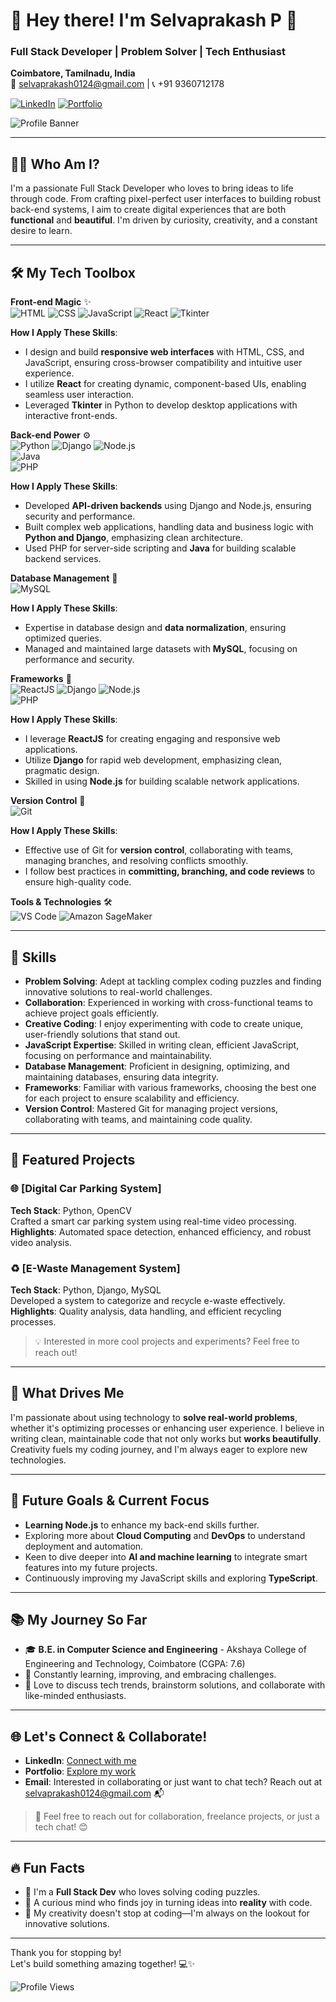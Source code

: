 # 🌟 Hey there! I'm Selvaprakash P 🌟  
### Full Stack Developer | Problem Solver | Tech Enthusiast  
**Coimbatore, Tamilnadu, India**  
📧 [selvaprakash0124@gmail.com](mailto:selvaprakash0124@gmail.com) | 📞 +91 9360712178  

[![LinkedIn](https://img.shields.io/badge/LinkedIn-Profile-blue?style=for-the-badge&logo=linkedin)](https://www.linkedin.com/in/selvaprakash-p) [![Portfolio](https://img.shields.io/badge/Portfolio-Visit-orange?style=for-the-badge&logo=github)](https://selvasaha.github.io/portfolio)

![Profile Banner](https://via.placeholder.com/1000x200.png?text=Welcome+to+My+GitHub+Profile)

---

## 👨‍💻 Who Am I?  
I'm a passionate Full Stack Developer who loves to bring ideas to life through code. From crafting pixel-perfect user interfaces to building robust back-end systems, I aim to create digital experiences that are both **functional** and **beautiful**. I'm driven by curiosity, creativity, and a constant desire to learn.

---

## 🛠️ My Tech Toolbox  
**Front-end Magic** ✨  
![HTML](https://img.shields.io/badge/HTML-E34F26?style=flat-square&logo=html5&logoColor=white) 
![CSS](https://img.shields.io/badge/CSS-1572B6?style=flat-square&logo=css3&logoColor=white) 
![JavaScript](https://img.shields.io/badge/JavaScript-F7DF1E?style=flat-square&logo=javascript&logoColor=black) 
![React](https://img.shields.io/badge/React-61DAFB?style=flat-square&logo=react&logoColor=black) 
![Tkinter](https://img.shields.io/badge/Tkinter-003366?style=flat-square&logo=python&logoColor=white)

**How I Apply These Skills**:  
- I design and build **responsive web interfaces** with HTML, CSS, and JavaScript, ensuring cross-browser compatibility and intuitive user experience.
- I utilize **React** for creating dynamic, component-based UIs, enabling seamless user interaction.
- Leveraged **Tkinter** in Python to develop desktop applications with interactive front-ends.

**Back-end Power** ⚙️  
![Python](https://img.shields.io/badge/Python-3776AB?style=flat-square&logo=python&logoColor=white) 
![Django](https://img.shields.io/badge/Django-092E20?style=flat-square&logo=django&logoColor=white) 
![Node.js](https://img.shields.io/badge/Node.js-339933?style=flat-square&logo=node.js&logoColor=white)  
![Java](https://img.shields.io/badge/Java-007396?style=flat-square&logo=java&logoColor=white)  
![PHP](https://img.shields.io/badge/PHP-777BB4?style=flat-square&logo=php&logoColor=white)

**How I Apply These Skills**:  
- Developed **API-driven backends** using Django and Node.js, ensuring security and performance.
- Built complex web applications, handling data and business logic with **Python and Django**, emphasizing clean architecture.
- Used PHP for server-side scripting and **Java** for building scalable backend services.

**Database Management** 📂  
![MySQL](https://img.shields.io/badge/MySQL-4479A1?style=flat-square&logo=mysql&logoColor=white)

**How I Apply These Skills**:  
- Expertise in database design and **data normalization**, ensuring optimized queries.
- Managed and maintained large datasets with **MySQL**, focusing on performance and security.

**Frameworks** 🧩  
![ReactJS](https://img.shields.io/badge/ReactJS-61DAFB?style=flat-square&logo=react&logoColor=black) 
![Django](https://img.shields.io/badge/Django-092E20?style=flat-square&logo=django&logoColor=white) 
![Node.js](https://img.shields.io/badge/Node.js-339933?style=flat-square&logo=node.js&logoColor=white)  
![PHP](https://img.shields.io/badge/PHP-777BB4?style=flat-square&logo=php&logoColor=white)

**How I Apply These Skills**:  
- I leverage **ReactJS** for creating engaging and responsive web applications.
- Utilize **Django** for rapid web development, emphasizing clean, pragmatic design.
- Skilled in using **Node.js** for building scalable network applications.

**Version Control** 🔄  
![Git](https://img.shields.io/badge/Git-F05032?style=flat-square&logo=git&logoColor=white)

**How I Apply These Skills**:  
- Effective use of Git for **version control**, collaborating with teams, managing branches, and resolving conflicts smoothly.
- I follow best practices in **committing, branching, and code reviews** to ensure high-quality code.

**Tools & Technologies** 🛠️  
![VS Code](https://img.shields.io/badge/VS%20Code-007ACC?style=flat-square&logo=visual-studio-code&logoColor=white) 
![Amazon SageMaker](https://img.shields.io/badge/Amazon%20SageMaker-232F3E?style=flat-square&logo=amazon-aws&logoColor=white)

---

## 🧩 Skills  
- **Problem Solving**: Adept at tackling complex coding puzzles and finding innovative solutions to real-world challenges.  
- **Collaboration**: Experienced in working with cross-functional teams to achieve project goals efficiently.  
- **Creative Coding**: I enjoy experimenting with code to create unique, user-friendly solutions that stand out.  
- **JavaScript Expertise**: Skilled in writing clean, efficient JavaScript, focusing on performance and maintainability.  
- **Database Management**: Proficient in designing, optimizing, and maintaining databases, ensuring data integrity.  
- **Frameworks**: Familiar with various frameworks, choosing the best one for each project to ensure scalability and efficiency.  
- **Version Control**: Mastered Git for managing project versions, collaborating with teams, and maintaining code quality.

---

## 🚀 Featured Projects  

### 🌐 [Digital Car Parking System]  
**Tech Stack**: Python, OpenCV  
Crafted a smart car parking system using real-time video processing.  
**Highlights**: Automated space detection, enhanced efficiency, and robust video analysis.

### ♻️ [E-Waste Management System]  
**Tech Stack**: Python, Django, MySQL  
Developed a system to categorize and recycle e-waste effectively.  
**Highlights**: Quality analysis, data handling, and efficient recycling processes.

> 💡 Interested in more cool projects and experiments? Feel free to reach out!

---

## 🌱 What Drives Me  
I'm passionate about using technology to **solve real-world problems**, whether it's optimizing processes or enhancing user experience. I believe in writing clean, maintainable code that not only works but **works beautifully**. Creativity fuels my coding journey, and I'm always eager to explore new technologies.

---

## 🌟 Future Goals & Current Focus  
- **Learning Node.js** to enhance my back-end skills further.  
- Exploring more about **Cloud Computing** and **DevOps** to understand deployment and automation.  
- Keen to dive deeper into **AI and machine learning** to integrate smart features into my future projects.  
- Continuously improving my JavaScript skills and exploring **TypeScript**.

---

## 📚 My Journey So Far  
- 🎓 **B.E. in Computer Science and Engineering** - Akshaya College of Engineering and Technology, Coimbatore (CGPA: 7.6)
- 🧠 Constantly learning, improving, and embracing challenges.
- 💬 Love to discuss tech trends, brainstorm solutions, and collaborate with like-minded enthusiasts.

---

## 🌐 Let's Connect & Collaborate!  
- **LinkedIn**: [Connect with me](https://www.linkedin.com/in/selvaprakash-p)  
- **Portfolio**: [Explore my work](https://selvasaha.github.io/portfolio)  
- **Email**: Interested in collaborating or just want to chat tech? Reach out at [selvaprakash0124@gmail.com](mailto:selvaprakash0124@gmail.com) 📬

> 💬 Feel free to reach out for collaboration, freelance projects, or just a tech chat! 😊

---

## 🔥 Fun Facts  
- 🚀 I'm a **Full Stack Dev** who loves solving coding puzzles.  
- 🌌 A curious mind who finds joy in turning ideas into **reality** with code.  
- 🎨 My creativity doesn't stop at coding—I'm always on the lookout for innovative solutions.

---

Thank you for stopping by!  
Let's build something amazing together! 💻✨

![Profile Views](https://komarev.com/ghpvc/?username=selvasaha&style=flat-square)
